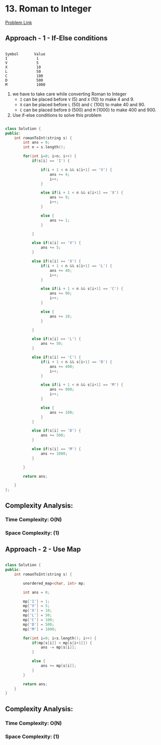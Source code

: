 # 13. Roman to Integer

[Problem Link](https://leetcode.com/problems/roman-to-integer/)

## Approach - 1 - If-Else conditions

```plaintext

Symbol       Value
I             1
V             5
X             10
L             50
C             100
D             500
M             1000

```

1. we have to take care while converting Roman to Integer
   - `I` can be placed before `V` (5) and `X` (10) to make 4 and 9.
   - `X` can be placed before `L` (50) and `C` (100) to make 40 and 90.
   - `C` can be placed before `D` (500) and `M` (1000) to make 400 and 900.
2. Use if-else conditions to solve this problem

```C++

class Solution {
public:
    int romanToInt(string s) {
        int ans = 0;
        int n = s.length();

        for(int i=0; i<n; i++) {
            if(s[i] == 'I') {

                if(i + 1 < n && s[i+1] == 'V') {
                    ans += 4;
                    i++;
                }

                else if(i + 1 < n && s[i+1] == 'X') {
                    ans += 9;
                    i++;
                }

                else {
                    ans += 1;
                }

            }

            else if(s[i] == 'V') {
                ans += 5;
            }

            else if(s[i] == 'X') {
                if(i + 1 < n && s[i+1] == 'L') {
                    ans += 40;
                    i++;
                }

                else if(i + 1 < n && s[i+1] == 'C') {
                    ans += 90;
                    i++;
                }

                else {
                    ans += 10;
                }

            }

            else if(s[i] == 'L') {
                ans += 50;
            }

            else if(s[i] == 'C') {
                if(i + 1 < n && s[i+1] == 'D') {
                    ans += 400;
                    i++;
                }

                else if(i + 1 < n && s[i+1] == 'M') {
                    ans += 900;
                    i++;
                }

                else {
                    ans += 100;
                }
            }

            else if(s[i] == 'D') {
                ans += 500;
            }

            else if(s[i] == 'M') {
                ans += 1000;
            }

        }

        return ans;

    }
};

```

## Complexity Analysis:

### Time Complexity: O(N)

### Space Complexity: (1)

## Approach - 2 - Use Map

```c++

class Solution {
public:
    int romanToInt(string s) {

        unordered_map<char, int> mp;

        int ans = 0;

        mp['I'] = 1;
        mp['V'] = 5;
        mp['X'] = 10;
        mp['L'] = 50;
        mp['C'] = 100;
        mp['D'] = 500;
        mp['M'] = 1000;

        for(int i=0; i<s.length(); i++) {
            if(mp[s[i]] < mp[s[i+1]]) {
                ans -= mp[s[i]];
            }

            else {
                ans += mp[s[i]];
            }
        }

        return ans;
    }
}

```

## Complexity Analysis:

### Time Complexity: O(N)

### Space Complexity: (1)
